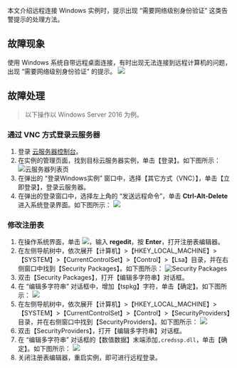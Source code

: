 本文介绍远程连接 Windows 实例时，提示出现 “需要网络级别身份验证” 这类告警提示的处理方法。

## 故障现象
使用 Windows 系统自带远程桌面连接，有时出现无法连接到远程计算机的问题，出现 “需要网络级别身份验证” 的提示。
![](https://main.qcloudimg.com/raw/409b3259fa13220e8cde0790aa87488b.jpg)

## 故障处理

> 以下操作以 Windows Server 2016 为例。
>

### 通过 VNC 方式登录云服务器
1. 登录 [云服务器控制台](https://console.cloud.tencent.com/cvm/index)。
2. 在实例的管理页面，找到目标云服务器实例，单击【登录】。如下图所示：
![云服务器列表页](https://main.qcloudimg.com/raw/d9ccf04da21f4ac86d624742c87d5628.png)
3. 在弹出的 “登录Windows实例” 窗口中，选择【其它方式（VNC）】，单击【立即登录】，登录云服务器。
4. 在弹出的登录窗口中，选择左上角的 “发送远程命令”，单击 **Ctrl-Alt-Delete** 进入系统登录界面。如下图所示：
![](https://main.qcloudimg.com/raw/5064251ea86085326e86884a1c13ef6b.png)

### 修改注册表

1. 在操作系统界面，单击 <img src="https://main.qcloudimg.com/raw/330624bafb194914948c8ebd9e47334d.png" style="margin: 0;"></img>，输入 **regedit**，按 **Enter**，打开注册表编辑器。
2. 在左侧导航树中，依次展开【计算机】>【HKEY_LOCAL_MACHINE】>【SYSTEM】>【CurrentControlSet】>【Control】>【Lsa】目录，并在右侧窗口中找到【Security Packages】。如下图所示：
![Security Packages](https://main.qcloudimg.com/raw/db037b5131ff44af72b560fbac4931e1.png)
3. 双击【Security Packages】，打开【编辑多字符串】对话框。
4. 在 “编辑多字符串” 对话框中，增加【tspkg】字符，单击【确定】。如下图所示：
![](https://main.qcloudimg.com/raw/cca2bce345b48569d45fd391ee65bc51.png)
5. 在左侧导航树中，依次展开【计算机】>【HKEY_LOCAL_MACHINE】>【SYSTEM】>【CurrentControlSet】>【Control】>【SecurityProviders】目录，并在右侧窗口中找到【SecurityProviders】。如下图所示：
![](https://main.qcloudimg.com/raw/14e84c77ae1d1d3c5bc2ab091543a957.png)
6. 双击【SecurityProviders】，打开【编辑多字符串】对话框。
7. 在 “编辑多字符串” 对话框的【数值数据】末端添加`,credssp.dll`，单击【确定】。如下图所示：
![](https://main.qcloudimg.com/raw/34b98c226c359b070e2f03c2ff1c6e42.png)
8. 关闭注册表编辑器，重启实例，即可进行远程登录。

